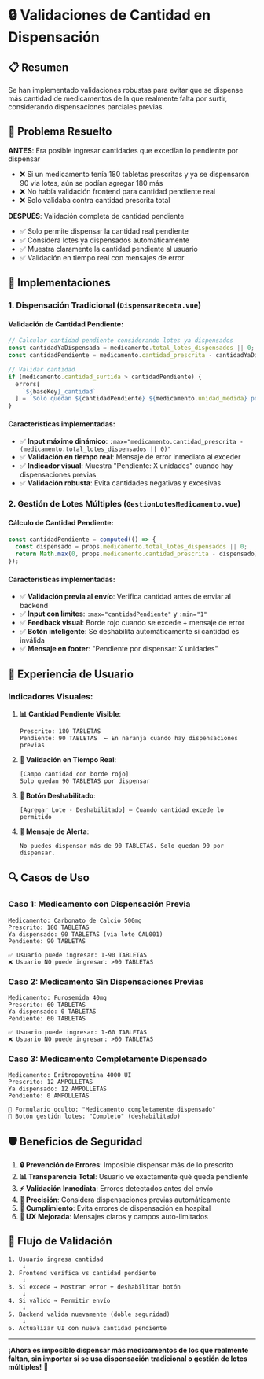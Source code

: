 # 🔒 Validaciones de Cantidad en Dispensación

## 📋 Resumen

Se han implementado validaciones robustas para evitar que se dispense más cantidad de medicamentos de la que realmente falta por surtir, considerando dispensaciones parciales previas.

## 🎯 Problema Resuelto

**ANTES**: Era posible ingresar cantidades que excedían lo pendiente por dispensar

- ❌ Si un medicamento tenía 180 tabletas prescritas y ya se dispensaron 90 via lotes, aún se podían agregar 180 más
- ❌ No había validación frontend para cantidad pendiente real
- ❌ Solo validaba contra cantidad prescrita total

**DESPUÉS**: Validación completa de cantidad pendiente

- ✅ Solo permite dispensar la cantidad real pendiente
- ✅ Considera lotes ya dispensados automáticamente
- ✅ Muestra claramente la cantidad pendiente al usuario
- ✅ Validación en tiempo real con mensajes de error

## 🔧 Implementaciones

### 1. **Dispensación Tradicional** (`DispensarReceta.vue`)

#### **Validación de Cantidad Pendiente:**

```javascript
// Calcular cantidad pendiente considerando lotes ya dispensados
const cantidadYaDispensada = medicamento.total_lotes_dispensados || 0;
const cantidadPendiente = medicamento.cantidad_prescrita - cantidadYaDispensada;

// Validar cantidad
if (medicamento.cantidad_surtida > cantidadPendiente) {
  errors[
    `${baseKey}_cantidad`
  ] = `Solo quedan ${cantidadPendiente} ${medicamento.unidad_medida} por dispensar`;
}
```

#### **Características implementadas:**

- ✅ **Input máximo dinámico**: `:max="medicamento.cantidad_prescrita - (medicamento.total_lotes_dispensados || 0)"`
- ✅ **Validación en tiempo real**: Mensaje de error inmediato al exceder
- ✅ **Indicador visual**: Muestra "Pendiente: X unidades" cuando hay dispensaciones previas
- ✅ **Validación robusta**: Evita cantidades negativas y excesivas

### 2. **Gestión de Lotes Múltiples** (`GestionLotesMedicamento.vue`)

#### **Cálculo de Cantidad Pendiente:**

```javascript
const cantidadPendiente = computed(() => {
  const dispensado = props.medicamento.total_lotes_dispensados || 0;
  return Math.max(0, props.medicamento.cantidad_prescrita - dispensado);
});
```

#### **Características implementadas:**

- ✅ **Validación previa al envío**: Verifica cantidad antes de enviar al backend
- ✅ **Input con límites**: `:max="cantidadPendiente"` y `:min="1"`
- ✅ **Feedback visual**: Borde rojo cuando se excede + mensaje de error
- ✅ **Botón inteligente**: Se deshabilita automáticamente si cantidad es inválida
- ✅ **Mensaje en footer**: "Pendiente por dispensar: X unidades"

## 🎨 Experiencia de Usuario

### **Indicadores Visuales:**

1. **📊 Cantidad Pendiente Visible**:

   ```
   Prescrito: 180 TABLETAS
   Pendiente: 90 TABLETAS  ← En naranja cuando hay dispensaciones previas
   ```

2. **🔴 Validación en Tiempo Real**:

   ```
   [Campo cantidad con borde rojo]
   Solo quedan 90 TABLETAS por dispensar
   ```

3. **🚫 Botón Deshabilitado**:

   ```
   [Agregar Lote - Deshabilitado] ← Cuando cantidad excede lo permitido
   ```

4. **💬 Mensaje de Alerta**:
   ```
   No puedes dispensar más de 90 TABLETAS. Solo quedan 90 por dispensar.
   ```

## 🔍 Casos de Uso

### **Caso 1: Medicamento con Dispensación Previa**

```
Medicamento: Carbonato de Calcio 500mg
Prescrito: 180 TABLETAS
Ya dispensado: 90 TABLETAS (via lote CAL001)
Pendiente: 90 TABLETAS

✅ Usuario puede ingresar: 1-90 TABLETAS
❌ Usuario NO puede ingresar: >90 TABLETAS
```

### **Caso 2: Medicamento Sin Dispensaciones Previas**

```
Medicamento: Furosemida 40mg
Prescrito: 60 TABLETAS
Ya dispensado: 0 TABLETAS
Pendiente: 60 TABLETAS

✅ Usuario puede ingresar: 1-60 TABLETAS
❌ Usuario NO puede ingresar: >60 TABLETAS
```

### **Caso 3: Medicamento Completamente Dispensado**

```
Medicamento: Eritropoyetina 4000 UI
Prescrito: 12 AMPOLLETAS
Ya dispensado: 12 AMPOLLETAS
Pendiente: 0 AMPOLLETAS

🚫 Formulario oculto: "Medicamento completamente dispensado"
🚫 Botón gestión lotes: "Completo" (deshabilitado)
```

## 🛡️ Beneficios de Seguridad

1. **🔒 Prevención de Errores**: Imposible dispensar más de lo prescrito
2. **📊 Transparencia Total**: Usuario ve exactamente qué queda pendiente
3. **⚡ Validación Inmediata**: Errores detectados antes del envío
4. **🎯 Precisión**: Considera dispensaciones previas automáticamente
5. **🏥 Cumplimiento**: Evita errores de dispensación en hospital
6. **👤 UX Mejorada**: Mensajes claros y campos auto-limitados

## 🔄 Flujo de Validación

```
1. Usuario ingresa cantidad
    ↓
2. Frontend verifica vs cantidad pendiente
    ↓
3. Si excede → Mostrar error + deshabilitar botón
    ↓
4. Si válido → Permitir envío
    ↓
5. Backend valida nuevamente (doble seguridad)
    ↓
6. Actualizar UI con nueva cantidad pendiente
```

---

**¡Ahora es imposible dispensar más medicamentos de los que realmente faltan, sin importar si se usa dispensación tradicional o gestión de lotes múltiples!** 🎉
